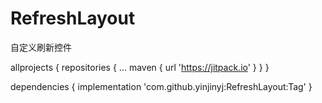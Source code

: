 # RefreshLayout
自定义刷新控件

allprojects {
		repositories {
			...
			maven { url 'https://jitpack.io' }
		}
	}
  
  dependencies {
	        implementation 'com.github.yinjinyj:RefreshLayout:Tag'
	}
